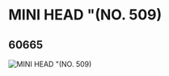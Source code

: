# MINI HEAD "(NO. 509)
## 60665
![MINI HEAD "(NO. 509)](https://lc-www-live-s.legocdn.com/media/bricks/5/2/4514155.jpg)